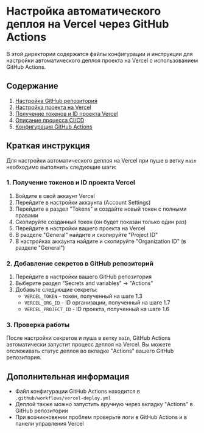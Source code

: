 # Настройка автоматического деплоя на Vercel через GitHub Actions

В этой директории содержатся файлы конфигурации и инструкции для настройки автоматического деплоя проекта на Vercel с использованием GitHub Actions.

## Содержание

1. [Настройка GitHub репозитория](GITHUB_SETUP.md)
2. [Настройка проекта на Vercel](VERCEL_PROJECT_SETUP.md)
3. [Получение токенов и ID проекта Vercel](VERCEL_SETUP.md)
4. [Описание процесса CI/CD](CI_CD_PROCESS.md)
5. [Конфигурация GitHub Actions](workflows/vercel-deploy.yml)

## Краткая инструкция

Для настройки автоматического деплоя на Vercel при пуше в ветку `main` необходимо выполнить следующие шаги:

### 1. Получение токенов и ID проекта Vercel

1. Войдите в свой аккаунт Vercel
2. Перейдите в настройки аккаунта (Account Settings)
3. Перейдите в раздел "Tokens" и создайте новый токен с полными правами
4. Скопируйте созданный токен (он будет показан только один раз)
5. Перейдите в настройки вашего проекта на Vercel
6. В разделе "General" найдите и скопируйте "Project ID"
7. В настройках аккаунта найдите и скопируйте "Organization ID" (в разделе "General")

### 2. Добавление секретов в GitHub репозиторий

1. Перейдите в настройки вашего GitHub репозитория
2. Выберите раздел "Secrets and variables" -> "Actions"
3. Добавьте следующие секреты:
   - `VERCEL_TOKEN` - токен, полученный на шаге 1.3
   - `VERCEL_ORG_ID` - ID организации, полученный на шаге 1.7
   - `VERCEL_PROJECT_ID` - ID проекта, полученный на шаге 1.6

### 3. Проверка работы

После настройки секретов и пуша в ветку `main`, GitHub Actions автоматически запустит процесс деплоя на Vercel. Вы можете отслеживать статус деплоя во вкладке "Actions" вашего GitHub репозитория.

## Дополнительная информация

- Файл конфигурации GitHub Actions находится в `.github/workflows/vercel-deploy.yml`
- Деплой также можно запустить вручную через вкладку "Actions" в GitHub репозитории
- При возникновении проблем проверьте логи в GitHub Actions и в панели управления Vercel 